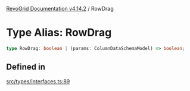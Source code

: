 [RevoGrid Documentation v4.14.2](README.md) / RowDrag

# Type Alias: RowDrag

```ts
type RowDrag: boolean | (params: ColumnDataSchemaModel) => boolean;
```

## Defined in

[src/types/interfaces.ts:89](https://github.com/revolist/revogrid/blob/29f379095274a66a187c28b49fe0e1fb4170d3ea/src/types/interfaces.ts#L89)
